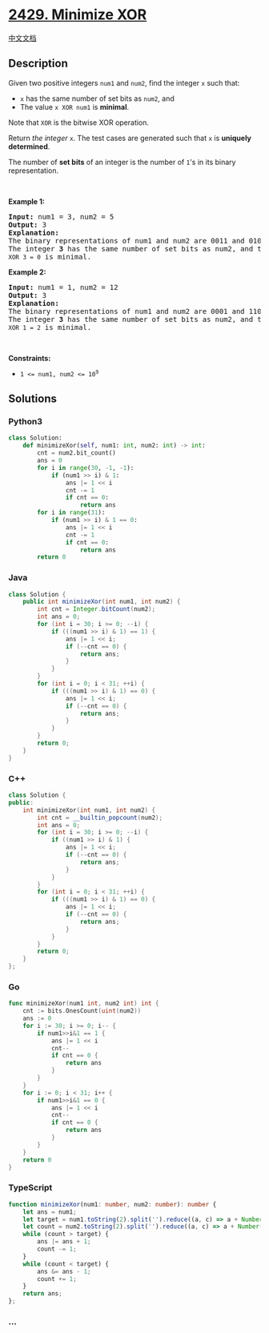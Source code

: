 # [2429. Minimize XOR](https://leetcode.com/problems/minimize-xor)

[中文文档](/solution/2400-2499/2429.Minimize%20XOR/README.md)

## Description

<p>Given two positive integers <code>num1</code> and <code>num2</code>, find the integer <code>x</code> such that:</p>

<ul>
	<li><code>x</code> has the same number of set bits as <code>num2</code>, and</li>
	<li>The value <code>x XOR num1</code> is <strong>minimal</strong>.</li>
</ul>

<p>Note that <code>XOR</code> is the bitwise XOR operation.</p>

<p>Return <em>the integer </em><code>x</code>. The test cases are generated such that <code>x</code> is <strong>uniquely determined</strong>.</p>

<p>The number of <strong>set bits</strong> of an integer is the number of <code>1</code>&#39;s in its binary representation.</p>

<p>&nbsp;</p>
<p><strong class="example">Example 1:</strong></p>

<pre>
<strong>Input:</strong> num1 = 3, num2 = 5
<strong>Output:</strong> 3
<strong>Explanation:</strong>
The binary representations of num1 and num2 are 0011 and 0101, respectively.
The integer <strong>3</strong> has the same number of set bits as num2, and the value <code>3 XOR 3 = 0</code> is minimal.
</pre>

<p><strong class="example">Example 2:</strong></p>

<pre>
<strong>Input:</strong> num1 = 1, num2 = 12
<strong>Output:</strong> 3
<strong>Explanation:</strong>
The binary representations of num1 and num2 are 0001 and 1100, respectively.
The integer <strong>3</strong> has the same number of set bits as num2, and the value <code>3 XOR 1 = 2</code> is minimal.
</pre>

<p>&nbsp;</p>
<p><strong>Constraints:</strong></p>

<ul>
	<li><code>1 &lt;= num1, num2 &lt;= 10<sup>9</sup></code></li>
</ul>

## Solutions

<!-- tabs:start -->

### **Python3**

```python
class Solution:
    def minimizeXor(self, num1: int, num2: int) -> int:
        cnt = num2.bit_count()
        ans = 0
        for i in range(30, -1, -1):
            if (num1 >> i) & 1:
                ans |= 1 << i
                cnt -= 1
                if cnt == 0:
                    return ans
        for i in range(31):
            if (num1 >> i) & 1 == 0:
                ans |= 1 << i
                cnt -= 1
                if cnt == 0:
                    return ans
        return 0
```

### **Java**

```java
class Solution {
    public int minimizeXor(int num1, int num2) {
        int cnt = Integer.bitCount(num2);
        int ans = 0;
        for (int i = 30; i >= 0; --i) {
            if (((num1 >> i) & 1) == 1) {
                ans |= 1 << i;
                if (--cnt == 0) {
                    return ans;
                }
            }
        }
        for (int i = 0; i < 31; ++i) {
            if (((num1 >> i) & 1) == 0) {
                ans |= 1 << i;
                if (--cnt == 0) {
                    return ans;
                }
            }
        }
        return 0;
    }
}
```

### **C++**

```cpp
class Solution {
public:
    int minimizeXor(int num1, int num2) {
        int cnt = __builtin_popcount(num2);
        int ans = 0;
        for (int i = 30; i >= 0; --i) {
            if ((num1 >> i) & 1) {
                ans |= 1 << i;
                if (--cnt == 0) {
                    return ans;
                }
            }
        }
        for (int i = 0; i < 31; ++i) {
            if (((num1 >> i) & 1) == 0) {
                ans |= 1 << i;
                if (--cnt == 0) {
                    return ans;
                }
            }
        }
        return 0;
    }
};
```

### **Go**

```go
func minimizeXor(num1 int, num2 int) int {
	cnt := bits.OnesCount(uint(num2))
	ans := 0
	for i := 30; i >= 0; i-- {
		if num1>>i&1 == 1 {
			ans |= 1 << i
			cnt--
			if cnt == 0 {
				return ans
			}
		}
	}
	for i := 0; i < 31; i++ {
		if num1>>i&1 == 0 {
			ans |= 1 << i
			cnt--
			if cnt == 0 {
				return ans
			}
		}
	}
	return 0
}
```

### **TypeScript**

```ts
function minimizeXor(num1: number, num2: number): number {
    let ans = num1;
    let target = num1.toString(2).split('').reduce((a, c) => a + Number(c), 0);
    let count = num2.toString(2).split('').reduce((a, c) => a + Number(c), 0);
    while (count > target) {
        ans |= ans + 1;
        count -= 1;
    }
    while (count < target) {
        ans &= ans - 1;
        count += 1;
    }
    return ans;
};
```

### **...**

```

```

<!-- tabs:end -->

